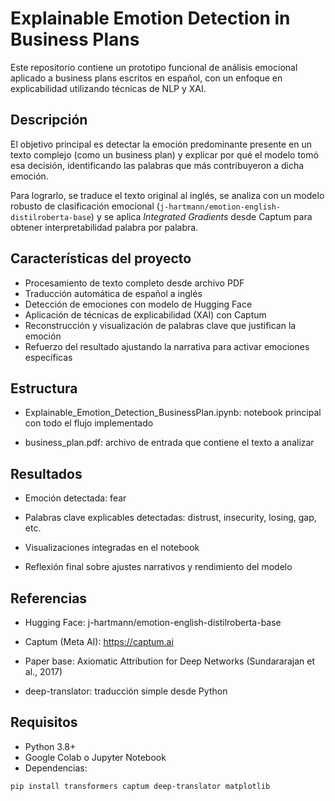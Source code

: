 # Explainable Emotion Detection in Business Plans

Este repositorio contiene un prototipo funcional de análisis emocional aplicado a business plans escritos en español, con un enfoque en explicabilidad utilizando técnicas de NLP y XAI.

## Descripción

El objetivo principal es detectar la emoción predominante presente en un texto complejo (como un business plan) y explicar por qué el modelo tomó esa decisión, identificando las palabras que más contribuyeron a dicha emoción.

Para lograrlo, se traduce el texto original al inglés, se analiza con un modelo robusto de clasificación emocional (`j-hartmann/emotion-english-distilroberta-base`) y se aplica *Integrated Gradients* desde Captum para obtener interpretabilidad palabra por palabra.

## Características del proyecto

- Procesamiento de texto completo desde archivo PDF
- Traducción automática de español a inglés
- Detección de emociones con modelo de Hugging Face
- Aplicación de técnicas de explicabilidad (XAI) con Captum
- Reconstrucción y visualización de palabras clave que justifican la emoción
- Refuerzo del resultado ajustando la narrativa para activar emociones específicas

## Estructura
- Explainable_Emotion_Detection_BusinessPlan.ipynb: notebook principal con todo el flujo implementado

- business_plan.pdf: archivo de entrada que contiene el texto a analizar


## Resultados
- Emoción detectada: fear

- Palabras clave explicables detectadas: distrust, insecurity, losing, gap, etc.

- Visualizaciones integradas en el notebook

- Reflexión final sobre ajustes narrativos y rendimiento del modelo

## Referencias
- Hugging Face: j-hartmann/emotion-english-distilroberta-base

- Captum (Meta AI): https://captum.ai

- Paper base: Axiomatic Attribution for Deep Networks (Sundararajan et al., 2017)

- deep-translator: traducción simple desde Python



## Requisitos

- Python 3.8+
- Google Colab o Jupyter Notebook
- Dependencias:

```bash
pip install transformers captum deep-translator matplotlib

